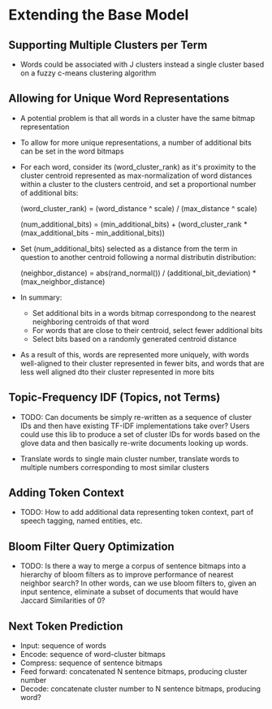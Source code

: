 # Extending the Base Model

## Supporting Multiple Clusters per Term

- Words could be associated with J clusters instead a single cluster based on a
  fuzzy c-means clustering algorithm

## Allowing for Unique Word Representations

- A potential problem is that all words in a cluster have the same bitmap
  representation

- To allow for more unique representations, a number of additional bits can be
  set in the word bitmaps

- For each word, consider its (word_cluster_rank) as it's proximity to the
  cluster centroid represented as max-normalization of word distances within a
  cluster to the clusters centroid, and set a proportional number of additional
  bits:

    (word_cluster_rank) =
        (word_distance ^ scale) / (max_distance ^ scale)

    (num_additional_bits) =
        (min_additional_bits) +
        (word_cluster_rank * (max_additional_bits - min_additional_bits))

- Set (num_additional_bits) selected as a distance from the term in question to
  another centroid following a normal distributin distribution:

    (neighbor_distance) =
        abs(rand_normal()) / (additional_bit_deviation) * (max_neighbor_distance)

- In summary:
  - Set additional bits in a words bitmap correspondong to the nearest
    neighboring centroids of that word
  - For words that are close to their centroid, select fewer additional bits
  - Select bits based on a randomly generated centroid distance

- As a result of this, words are represented more uniquely, with words
  well-aligned to their cluster represented in fewer bits, and words that are
  less well aligned dto their cluster represented in more bits

## Topic-Frequency IDF (Topics, not Terms)

- TODO: Can documents be simply re-written as a sequence of cluster IDs and then
  have existing TF-IDF implementations take over? Users could use this lib to
  produce a set of cluster IDs for words based on the glove data and then
  basically re-write documents looking up words.

- Translate words to single main cluster number, translate words to multiple
  numbers corresponding to most similar clusters

## Adding Token Context

- TODO: How to add additional data representing token context, part of speech
  tagging, named entities, etc.

## Bloom Filter Query Optimization

- TODO: Is there a way to merge a corpus of sentence bitmaps into a hierarchy of
  bloom filters as to improve performance of nearest neighbor search? In other
  words, can we use bloom filters to, given an input sentence, eliminate a
  subset of documents that would have Jaccard Similarities of 0?

## Next Token Prediction

- Input: sequence of words
- Encode: sequence of word-cluster bitmaps
- Compress: sequence of sentence bitmaps
- Feed forward: concatenated N sentence bitmaps, producing cluster number
- Decode: concatenate cluster number to N sentence bitmaps, producing word?
